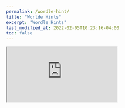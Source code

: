```yaml
---
permalink: /wordle-hint/
title: "Worlde Hints"
excerpt: "Wordle Hints"
last_modified_at: 2022-02-05T10:23:16-04:00
toc: false
---
```

<iframe src="http://kredar.pythonanywhere.com" title="Wordle Hints"></iframe>


